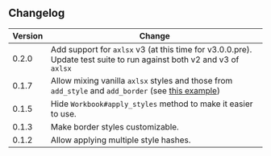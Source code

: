 ## Changelog

Version | Change
--------|-------
0.2.0 | Add support for `axlsx` v3 (at this time for v3.0.0.pre). Update test suite to run against both v2 and v3 of `axlsx`
0.1.7 | Allow mixing vanilla `axlsx` styles and those from `add_style` and `add_border` (see [this example](./examples/mixing_styles.rb))
0.1.5 | Hide `Workbook#apply_styles` method to make it easier to use.
0.1.3 | Make border styles customizable.
0.1.2 | Allow applying multiple style hashes.
